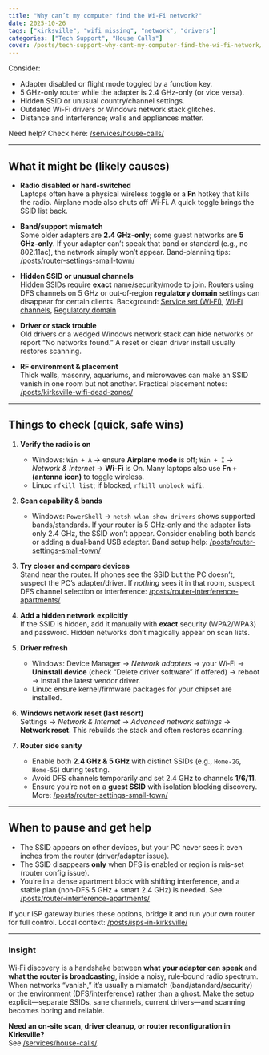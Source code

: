 ```yaml
---
title: "Why can’t my computer find the Wi-Fi network?"
date: 2025-10-26
tags: ["kirksville", "wifi missing", "network", "drivers"]
categories: ["Tech Support", "House Calls"]
cover: /posts/tech-support-why-cant-my-computer-find-the-wi-fi-network/images/router-in-lego.webp
---
```

Consider:

- Adapter disabled or flight mode toggled by a function key.
- 5 GHz-only router while the adapter is 2.4 GHz-only (or vice versa).
- Hidden SSID or unusual country/channel settings.
- Outdated Wi-Fi drivers or Windows network stack glitches.
- Distance and interference; walls and appliances matter.

Need help? Check here: [/services/house-calls/](/services/house-calls/)

---

## What it might be (likely causes)

- **Radio disabled or hard-switched**  
  Laptops often have a physical wireless toggle or a **Fn** hotkey that kills the radio. Airplane mode also shuts off Wi‑Fi. A quick toggle brings the SSID list back.

- **Band/support mismatch**  
  Some older adapters are **2.4 GHz‑only**; some guest networks are **5 GHz‑only**. If your adapter can’t speak that band or standard (e.g., no 802.11ac), the network simply won’t appear. Band‑planning tips: [/posts/router-settings-small-town/](/posts/router-settings-small-town/)

- **Hidden SSID or unusual channels**  
  Hidden SSIDs require **exact** name/security/mode to join. Routers using DFS channels on 5 GHz or out‑of‑region **regulatory domain** settings can disappear for certain clients. Background: [Service set (Wi‑Fi)](https://en.wikipedia.org/wiki/Service_set_(802.11_network)), [Wi‑Fi channels](https://en.wikipedia.org/wiki/List_of_WLAN_channels), [Regulatory domain](https://en.wikipedia.org/wiki/Wireless_regulatory_domain)

- **Driver or stack trouble**  
  Old drivers or a wedged Windows network stack can hide networks or report “No networks found.” A reset or clean driver install usually restores scanning.

- **RF environment & placement**  
  Thick walls, masonry, aquariums, and microwaves can make an SSID vanish in one room but not another. Practical placement notes: [/posts/kirksville-wifi-dead-zones/](/posts/kirksville-wifi-dead-zones/)

---

## Things to check (quick, safe wins)

1. **Verify the radio is on**  
   - Windows: `Win + A` → ensure **Airplane mode** is off; `Win + I` → *Network & Internet* → **Wi‑Fi** is On. Many laptops also use **Fn + (antenna icon)** to toggle wireless.  
   - Linux: `rfkill list`; if blocked, `rfkill unblock wifi`.

2. **Scan capability & bands**  
   - Windows: `PowerShell` → `netsh wlan show drivers` shows supported bands/standards. If your router is 5 GHz‑only and the adapter lists only 2.4 GHz, the SSID won’t appear. Consider enabling both bands or adding a dual‑band USB adapter. Band setup help: [/posts/router-settings-small-town/](/posts/router-settings-small-town/)

3. **Try closer and compare devices**  
   Stand near the router. If phones see the SSID but the PC doesn’t, suspect the PC’s adapter/driver. If *nothing* sees it in that room, suspect DFS channel selection or interference: [/posts/router-interference-apartments/](/posts/router-interference-apartments/)

4. **Add a hidden network explicitly**  
   If the SSID is hidden, add it manually with **exact** security (WPA2/WPA3) and password. Hidden networks don’t magically appear on scan lists.

5. **Driver refresh**  
   - Windows: Device Manager → *Network adapters* → your Wi‑Fi → **Uninstall device** (check “Delete driver software” if offered) → reboot → install the latest vendor driver.  
   - Linux: ensure kernel/firmware packages for your chipset are installed.

6. **Windows network reset (last resort)**  
   Settings → *Network & Internet* → *Advanced network settings* → **Network reset**. This rebuilds the stack and often restores scanning.

7. **Router side sanity**  
   - Enable both **2.4 GHz & 5 GHz** with distinct SSIDs (e.g., `Home-2G`, `Home-5G`) during testing.  
   - Avoid DFS channels temporarily and set 2.4 GHz to channels **1/6/11**.  
   - Ensure you’re not on a **guest SSID** with isolation blocking discovery. More: [/posts/router-settings-small-town/](/posts/router-settings-small-town/)

---

## When to pause and get help

- The SSID appears on other devices, but your PC never sees it even inches from the router (driver/adapter issue).  
- The SSID disappears **only** when DFS is enabled or region is mis-set (router config issue).  
- You’re in a dense apartment block with shifting interference, and a stable plan (non‑DFS 5 GHz + smart 2.4 GHz) is needed. See: [/posts/router-interference-apartments/](/posts/router-interference-apartments/)

If your ISP gateway buries these options, bridge it and run your own router for full control. Local context: [/posts/isps-in-kirksville/](/posts/isps-in-kirksville/)

---

### Insight
Wi‑Fi discovery is a handshake between **what your adapter can speak** and **what the router is broadcasting**, inside a noisy, rule‑bound radio spectrum. When networks “vanish,” it’s usually a mismatch (band/standard/security) or the environment (DFS/interference) rather than a ghost. Make the setup explicit—separate SSIDs, sane channels, current drivers—and scanning becomes boring and reliable.

**Need an on‑site scan, driver cleanup, or router reconfiguration in Kirksville?**  
See [/services/house-calls/](/services/house-calls/).
